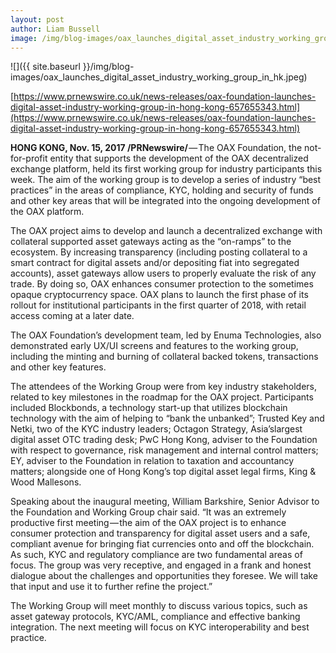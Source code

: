 ```yaml
---
layout: post
author: Liam Bussell
image: /img/blog-images/oax_launches_digital_asset_industry_working_group_in_hk.jpeg
---
```


![]({{ site.baseurl }}/img/blog-images/oax_launches_digital_asset_industry_working_group_in_hk.jpeg)

[https://www.prnewswire.co.uk/news-releases/oax-foundation-launches-digital-asset-industry-working-group-in-hong-kong-657655343.html](https://www.prnewswire.co.uk/news-releases/oax-foundation-launches-digital-asset-industry-working-group-in-hong-kong-657655343.html)

**HONG KONG, Nov. 15, 2017 /PRNewswire/** — The OAX Foundation, the not-for-profit entity that supports the development of the OAX decentralized exchange platform, held its first working group for industry participants this week. The aim of the working group is to develop a series of industry “best practices” in the areas of compliance, KYC, holding and security of funds and other key areas that will be integrated into the ongoing development of the OAX platform.

The OAX project aims to develop and launch a decentralized exchange with collateral supported asset gateways acting as the “on-ramps” to the ecosystem. By increasing transparency (including posting collateral to a smart contract for digital assets and/or depositing fiat into segregated accounts), asset gateways allow users to properly evaluate the risk of any trade. By doing so, OAX enhances consumer protection to the sometimes opaque cryptocurrency space. OAX plans to launch the first phase of its rollout for institutional participants in the first quarter of 2018, with retail access coming at a later date.

The OAX Foundation’s development team, led by Enuma Technologies, also demonstrated early UX/UI screens and features to the working group, including the minting and burning of collateral backed tokens, transactions and other key features.

The attendees of the Working Group were from key industry stakeholders, related to key milestones in the roadmap for the OAX project. Participants included Blockbonds, a technology start-up that utilizes blockchain technology with the aim of helping to “bank the unbanked”; Trusted Key and Netki, two of the KYC industry leaders; Octagon Strategy, Asia’slargest digital asset OTC trading desk; PwC Hong Kong, adviser to the Foundation with respect to governance, risk management and internal control matters; EY, adviser to the Foundation in relation to taxation and accountancy matters; alongside one of Hong Kong’s top digital asset legal firms, King & Wood Mallesons.

Speaking about the inaugural meeting, William Barkshire, Senior Advisor to the Foundation and Working Group chair said. “It was an extremely productive first meeting — the aim of the OAX project is to enhance consumer protection and transparency for digital asset users and a safe, compliant avenue for bringing fiat currencies onto and off the blockchain. As such, KYC and regulatory compliance are two fundamental areas of focus. The group was very receptive, and engaged in a frank and honest dialogue about the challenges and opportunities they foresee. We will take that input and use it to further refine the project.”

The Working Group will meet monthly to discuss various topics, such as asset gateway protocols, KYC/AML, compliance and effective banking integration. The next meeting will focus on KYC interoperability and best practice.
